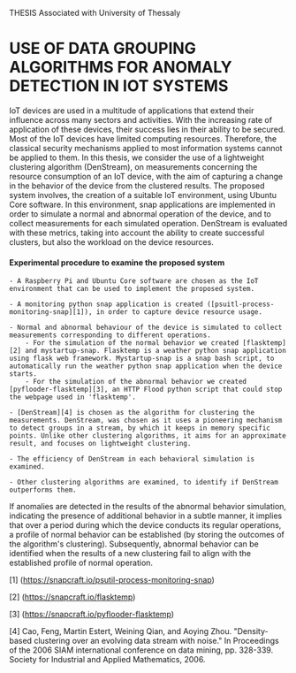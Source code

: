 THESIS Associated with University of Thessaly

# USE OF DATA GROUPING ALGORITHMS FOR ANOMALY DETECTION IN IOT SYSTEMS

<p>  IoT devices are used in a multitude of applications that extend their influence across many sectors and activities. With the increasing rate of application of these devices, their success lies in their ability to be secured. Most of the IoT devices have limited computing resources. Therefore, the classical security mechanisms applied to most information systems cannot be applied to them. In this thesis, we consider the use of a lightweight clustering algorithm (DenStream), on measurements concerning the resource consumption of an IoT device, with the aim of capturing a change in the behavior of the device from the clustered results. The proposed system involves, the creation of a suitable IoT environment, using Ubuntu Core software. In this environment, snap applications are implemented in order to simulate a normal and abnormal operation of the device, and to collect measurements for each simulated operation. DenStream is evaluated with these metrics, taking into account the ability to create successful clusters, but also the workload on the device resources. </p>


#### Experimental procedure to examine the proposed system

    - A Raspberry Pi and Ubuntu Core software are chosen as the IoT environment that can be used to implement the proposed system.
    
    - A monitoring python snap application is created ([psuitl-process-monitoring-snap][1]), in order to capture device resource usage. 
    
    - Normal and abnormal behaviour of the device is simulated to collect measurements corresponding to different operations.
        - For the simulation of the normal behavior we created [flasktemp][2] and mystartup-snap. Flasktemp is a weather python snap application using flask web framework. Mystartup-snap is a snap bash script, to automatically run the weather python snap application when the device starts.
        - For the simulation of the abnormal behavior we created [pyflooder-flasktemp][3], an HTTP Flood python script that could stop the webpage used in 'flasktemp'.
        
    - [DenStream][4] is chosen as the algorithm for clustering the measurements. DenStream, was chosen as it uses a pioneering mechanism to detect groups in a stream, by which it keeps in memory specific points. Unlike other clustering algorithms, it aims for an approximate result, and focuses on lightweight clustering.
    
    - The efficiency of DenStream in each behavioral simulation is examined.
    
    - Other clustering algorithms are examined, to identify if DenStream outperforms them.
      
If anomalies are detected in the results of the abnormal behavior simulation, indicating the presence of additional behavior in a subtle manner, it implies that over a period during which the device conducts its regular operations, a profile of normal behavior can be established (by storing the outcomes of the algorithm's clustering). Subsequently, abnormal behavior can be identified when the results of a new clustering fail to align with the established profile of normal operation.


[1] (https://snapcraft.io/psutil-process-monitoring-snap)

[2] (https://snapcraft.io/flasktemp)

[3] (https://snapcraft.io/pyflooder-flasktemp)

[4] Cao, Feng, Martin Estert, Weining Qian, and Aoying Zhou. "Density-based clustering over an evolving data stream with noise." In Proceedings of the 2006 SIAM international conference on data mining, pp. 328-339. Society for Industrial and Applied Mathematics, 2006. </p>


